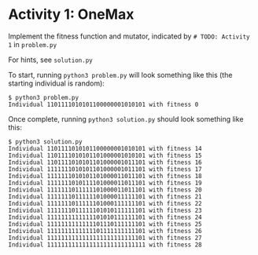 # Activity 1: OneMax

Implement the fitness function and mutator, indicated by `# TODO: Activity 1` in `problem.py`

For hints, see `solution.py`

To start, running `python3 problem.py` will look something like this (the starting individual is random):

```text
$ python3 problem.py
Individual 1101111010101100000001010101 with fitness 0
```

Once complete, running `python3 solution.py` should look something like this:

```text
$ python3 solution.py
Individual 1101111010101100000001010101 with fitness 14
Individual 1101111010101101000001010101 with fitness 15
Individual 1101111010101101000001011101 with fitness 16
Individual 1111111010101101000001011101 with fitness 17
Individual 1111111010101101000011011101 with fitness 18
Individual 1111111010111101000011011101 with fitness 19
Individual 1111111011111101000011011101 with fitness 20
Individual 1111111011111101000011111101 with fitness 21
Individual 1111111011111101000111111101 with fitness 22
Individual 1111111011111101010111111101 with fitness 23
Individual 1111111111111101010111111101 with fitness 24
Individual 1111111111111101110111111101 with fitness 25
Individual 1111111111111101111111111101 with fitness 26
Individual 1111111111111111111111111101 with fitness 27
Individual 1111111111111111111111111111 with fitness 28
```
